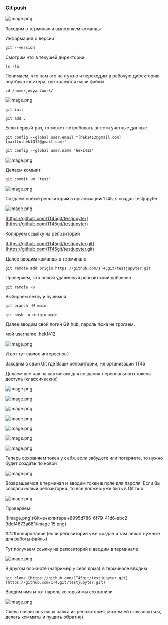 ### Git push

![image.png](Git+в+юпитере+8995d786-6f79-41d6-abc2-9ddf4673a681/image.png)

Заходим в терминал и выполняем команды:

Информация о версии
```
git --version
```
Смотрим что в текущей директории
```
ls -la
```
Понимаем, что нам это не нужно и переходим в рабочую директорию ноутбука юпитера, где хранятся наши файлы
```
cd /home/jovyan/work/
```
![image.png](Git+в+юпитере+8995d786-6f79-41d6-abc2-9ddf4673a681/image1.png)
```
git init

git add .
```
Если первый раз, то может потребовать внести учетные данные
```
git config --global user.email "[hek1412@gmail.com](mailto:hek1412@gmail.com)"

git config --global user.name "hek1412"
```
![image.png](Git+в+юпитере+8995d786-6f79-41d6-abc2-9ddf4673a681/image2.png)



Делаем коммит
```
git commit -m "test"
```

![image.png](Git+в+юпитере+8995d786-6f79-41d6-abc2-9ddf4673a681/image3.png)

Создаем новый репозиторий в организации 1Т45, я создал testjupyter

![image.png](Git+в+юпитере+8995d786-6f79-41d6-abc2-9ddf4673a681/image4.png)

[https://github.com/1T45git/testjupyter](https://github.com/1T45git/testjupyter)

Копируем ссылку на репозиторий

[https://github.com/1T45git/testjupyter.git](https://github.com/1T45git/testjupyter.git)



Далее вводим команды в терминале
```
git remote add origin https://github.com/1T45git/testjupyter.git
```

Проверяем, что новый удаленный репозиторий добавлен
```
git remote -v
```
Выбираем ветку и пушимся
```
git branch -M main

git push -u origin main
```
Далее вводим свой логин Git hub, пароль пока не трогаем.

мой username: hek1412

![image.png](Git+в+юпитере+8995d786-6f79-41d6-abc2-9ddf4673a681/image5.png)

И вот тут самое интересное)

Заходим в свой Git где Ваши репозитории, не организации 1Т45 

Делаем все как на картинках для создания персонального токена доступа (классические)

![image.png](Git+в+юпитере+8995d786-6f79-41d6-abc2-9ddf4673a681/image6.png)

![image.png](Git+в+юпитере+8995d786-6f79-41d6-abc2-9ddf4673a681/image7.png)



![image.png](Git+в+юпитере+8995d786-6f79-41d6-abc2-9ddf4673a681/image8.png)



![image.png](Git+в+юпитере+8995d786-6f79-41d6-abc2-9ddf4673a681/image9.png)



![image.png](Git+в+юпитере+8995d786-6f79-41d6-abc2-9ddf4673a681/image10.png)



![image.png](Git+в+юпитере+8995d786-6f79-41d6-abc2-9ddf4673a681/image11.png)



![image.png](Git+в+юпитере+8995d786-6f79-41d6-abc2-9ddf4673a681/image12.png)

Теперь сохраняем токен у себя, если забудете или потеряете, то нужно будет создать по новой

![image.png](Git+в+юпитере+8995d786-6f79-41d6-abc2-9ddf4673a681/image13.png)

Возвращаемся в терминал и вводим токен в поле для пароля!
Если Вы создали новый репозиторий, то все должно уже быть в Git hub

![image.png](Git+в+юпитере+8995d786-6f79-41d6-abc2-9ddf4673a681/image14.png)

Проверяем

![image.png](Git+в+юпитере+8995d786-6f79-41d6-abc2-9ddf4673a681/image 15.png)



###Клонирование (если репозиторий уже создан и там лежат нужные для работы файлы)

Тут получаем ссылку на репозиторий и вводим в терминале

![image.png](Git+в+юпитере+8995d786-6f79-41d6-abc2-9ddf4673a681/image16.png)

В другом блокноте (например у себя дома) в терминале вводим
```
git clone [https://github.com/1T45git/testjupyter.git](https://github.com/1T45git/testjupyter.git)
```
 Вводим имя и тот пароль который мы сохранили

![image.png](Git+в+юпитере+8995d786-6f79-41d6-abc2-9ddf4673a681/image17.png)

Слева появилась наша папка из репозитория, можем ей пользоваться, делать коммиты и пушить обратно)
